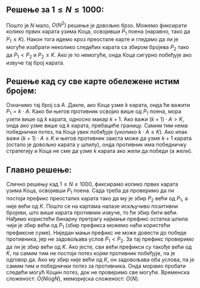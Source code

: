 ﻿## Решење за $1 \leq N \leq 1000$:
Пошто је $N$ мало, $O(N^2)$ решење је довољно брзо. Можемо фиксирати колико првих карата узима Коца, освојивши $P_1$ поена (наравно, тако да $P_1 \leq K$). Након тога идемо кроз преостале карте и гледамо да ли је могуће изабрати неколико следећих карата са збиром бројева $P_2$ тако да $P_1 < P_2$ и $P_2 \leq K$. Ако је то немогуће, онда Коца сигурно побеђује ако извуче тај број карата. 

## Решење кад су све карте обележене истим бројем:
Означимо тај број са $A$. Дакле, ако Коца узме $k$ карата, онда ће важити $P_1 = k\cdot A$. Како би његов противник освојио више од $P_1$ поена, мора узети више од $k$ карата, односно макар $k+1$. Ако важи $(k+1)\cdot A > K$, онда ако узме више од $k$ карата, пребациће границу. Самим тим нема победнички потез, па Коца увек побеђује (уколико $k\cdot A \leq K$). Ако ипак важи $(k+1)\cdot A \leq K$ и његов противник заиста може да узме $k+1$ карата (остало је довољно карата у шпилу), онда противник има победничку стратегију и Коца не сме да узме $k$ карата ако жели да победи (а жели).

## Главно решење:
Слично решењу кад $1 \leq N \leq 1000$, фиксирамо колико првих карата узима Коца, освојивши $P_1$ поена. Сада треба да проверимо да ли постоји префикс преосталих карата тако да му је збир $P_2$ већи од $P_1$, а није већи од $K$. Пошто се на картама налазе искључиво позитивни бројеви, што више карата противник извуче, то ће збир бити већи. Нађимо користећи бинарну претрагу најмањи префикс остатка шпила чији је збир већи од $P_1$ (збир префикса можемо наћи користећи префиксне суме). Ниједан мањи префикс не може довести до победе противника, јер не задовољава услов $P_1 < P_2$. За тај префикс проверимо да ли је збир већи од $K$. Aко јесте, сви већи префикси су такође већи од $K$, па самим тим не постоји потез којим противник побеђује, па је одговор да. Ако му збир није већи од $K$, он задовољава оба услова, па је самим тим и победнички потез за противника. Онда морамо пробати следећи могућ Коцин потез, док не проверимо све могуће. Временска сложеност: $O(NlogN)$, меморијска сложеност: $O(N)$.

